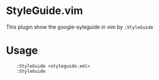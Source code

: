 # StyleGuide.vim
This plugin show the google-syleguide in vim by `:StyleGuide` 

# Usage
```vim
    :StyleGuide <styleguide.xml>
    :StyleGuide
```
